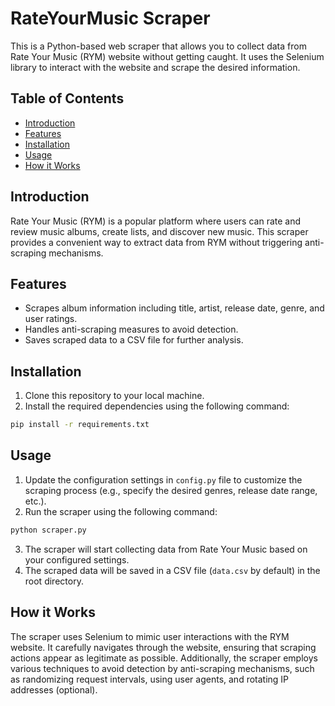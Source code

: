# RateYourMusic Scraper

This is a Python-based web scraper that allows you to collect data from Rate Your Music (RYM) website without getting caught. It uses the Selenium library to interact with the website and scrape the desired information.

## Table of Contents

- [Introduction](#introduction)
- [Features](#features)
- [Installation](#installation)
- [Usage](#usage)
- [How it Works](#how-it-works)


## Introduction

Rate Your Music (RYM) is a popular platform where users can rate and review music albums, create lists, and discover new music. This scraper provides a convenient way to extract data from RYM without triggering anti-scraping mechanisms.

## Features

- Scrapes album information including title, artist, release date, genre, and user ratings.
- Handles anti-scraping measures to avoid detection.
- Saves scraped data to a CSV file for further analysis.

## Installation

1. Clone this repository to your local machine.
2. Install the required dependencies using the following command:

```bash
pip install -r requirements.txt
```

## Usage

1. Update the configuration settings in `config.py` file to customize the scraping process (e.g., specify the desired genres, release date range, etc.).
2. Run the scraper using the following command:

```bash
python scraper.py
```

3. The scraper will start collecting data from Rate Your Music based on your configured settings.
4. The scraped data will be saved in a CSV file (`data.csv` by default) in the root directory.

## How it Works

The scraper uses Selenium to mimic user interactions with the RYM website. It carefully navigates through the website, ensuring that scraping actions appear as legitimate as possible. Additionally, the scraper employs various techniques to avoid detection by anti-scraping mechanisms, such as randomizing request intervals, using user agents, and rotating IP addresses (optional).
